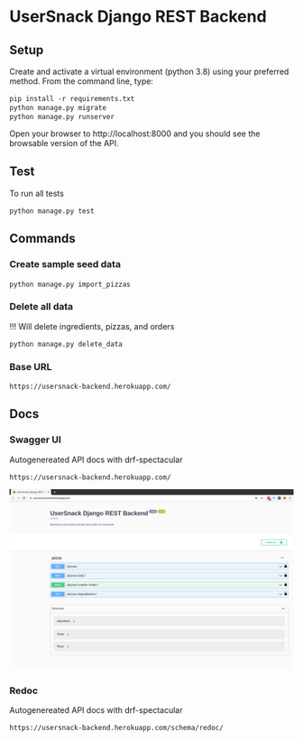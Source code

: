 # UserSnack Django REST Backend

## Setup

Create and activate a virtual environment (python 3.8) using your preferred method.
From the command line, type:

```
pip install -r requirements.txt
python manage.py migrate
python manage.py runserver
```

Open your browser to http://localhost:8000 and you should see the browsable version of the API.

## Test

To run all tests

```
python manage.py test
```

## Commands

### Create sample seed data
```
python manage.py import_pizzas
```

### Delete all data

!!! Will delete ingredients, pizzas, and orders
```
python manage.py delete_data
```

### Base URL
```
https://usersnack-backend.herokuapp.com/
```

## Docs

### Swagger UI
Autogenereated API docs with drf-spectacular
```
https://usersnack-backend.herokuapp.com/
```
![Alt text](usersnack-backend-api.png "Swagger UI")

### Redoc
Autogenereated API docs with drf-spectacular
```
https://usersnack-backend.herokuapp.com/schema/redoc/
```
